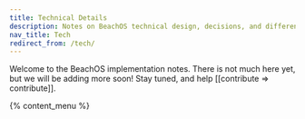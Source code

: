 ```yaml
---
title: Technical Details
description: Notes on BeachOS technical design, decisions, and differences from AOSP
nav_title: Tech
redirect_from: /tech/
---
```


Welcome to the BeachOS implementation notes. There is not much here yet, but we will be adding more soon! Stay tuned, and help [[contribute => contribute]].

{% content_menu %}


